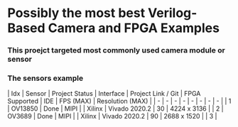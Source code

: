 # Possibly the most best Verilog-Based Camera and FPGA Examples

### This proejct targeted most commonly used camera module or sensor

### The sensors example

| Idx | Sensor | Project Status | Interface | Project Link / Git | FPGA Supported | IDE | FPS (MAX) | Resolution (MAX) |
| - |  - |  - | - | - | - | - | - |
| 1 | OV13850 | Done | MIPI |  | Xilinx | Vivado 2020.2 | 30 | 4224 x 3136 |
| 2 | OV3689 | Done | MIPI |  | Xilinx | Vivado 2020.2 | 90 | 2688 x 1520 |
| 3 | 

